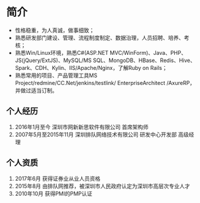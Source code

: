 # 简介

* 性格稳重，为人真诚，做事细致；
* 熟悉研发部门建设、管理、流程制度制定、数据治理，人员招聘、培养、考核；
* 熟悉Win/Linux环境，熟悉C#(ASP.NET MVC/WinForm)、Java、PHP、JS(jQuery/ExtJS)、MySQL/MS SQL、MongoDB、HBase、Redis、Hive、Spark、CDH、Kylin、IIS/Apache/Nginx，了解Ruby on Rails；
* 熟悉常用的项目、产品管理工具MS Project/redmine/CC.Net/jenkins/testlink/ EnterpriseArchitect /AxureRP，并做过适当订制。

## 个人经历

1. 2016年1月至今 深圳市网新新思软件有限公司 首席架构师
1. 2007年5月至2015年11月 深圳排队网络技术有限公司 研发中心开发部 高级经理

## 个人资质

1. 2017年6月 获得证券业从业人员资格
1. 2015年8月 由排队网推荐，被深圳市人民政府认定为深圳市高层次专业人才
1. 2010年10月 获得PMI的PMP认证
